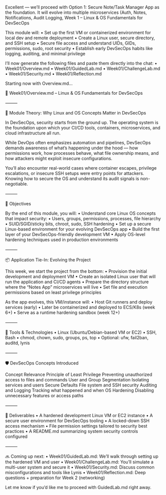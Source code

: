 Excellent — we’ll proceed with Option 1: Secure Note/Task Manager App as the foundation. It will evolve into multiple microservices (Auth, Notes, Notifications, Audit Logging, Week 1 – Linux & OS Fundamentals for DevSecOps

This module will:
	•	Set up the first VM or containerized environment for local dev and remote deployment
	•	Create a Linux user, secure directory, and SSH setup
	•	Secure file access and understand UIDs, GIDs, permissions, sudo, root security
	•	Establish early DevSecOps habits like logging, auditing, and minimal privilege

I’ll now generate the following files and paste them directly into the chat:
	•	Week01/Overview.md
	•	Week01/GuidedLab.md
	•	Week01/ChallengeLab.md
	•	Week01/Security.md
	•	Week01/Reflection.md

Starting now with Overview.md…

📁 Week01/Overview.md – Linux & OS Fundamentals for DevSecOps

⸻

🧠 Module Theory: Why Linux and OS Concepts Matter in DevSecOps

In DevSecOps, security starts from the ground up. The operating system is the foundation upon which your CI/CD tools, containers, microservices, and cloud infrastructure all run.

While DevOps often emphasizes automation and pipelines, DevSecOps demands awareness of what’s happening under the hood — how permissions work, how processes behave, what file ownership means, and how attackers might exploit insecure configurations.

You’ll also encounter real-world cases where container escapes, privilege escalations, or insecure SSH setups were entry points for attackers. Knowing how to secure the OS and understand its audit signals is non-negotiable.

⸻

🎯 Objectives

By the end of this module, you will:
	•	Understand core Linux OS concepts that impact security:
	•	Users, groups, permissions, processes, file hierarchy
	•	SUID/SGID/sticky bits, chroot, sudo, SSH hardening
	•	Set up a secure Linux-based environment for your evolving DevSecOps app
	•	Build the first layer of your DevSecOps-friendly development VM
	•	Apply OS-level hardening techniques used in production environments

⸻

📦 Application Tie-In: Evolving the Project

This week, we start the project from the bottom:
	•	Provision the initial development and deployment VM
	•	Create an isolated Linux user that will run the application and CI/CD agents
	•	Prepare the directory structure where the “Notes App” microservices will live
	•	Set file and execution permissions based on least privilege principles

As the app evolves, this VM/instance will:
	•	Host Git runners and deploy services (early)
	•	Later be containerized and deployed to ECS/K8s (week 6+)
	•	Serve as a runtime hardening sandbox (week 12+)

⸻

🔧 Tools & Technologies
	•	Linux (Ubuntu/Debian-based VM or EC2)
	•	SSH, Bash
	•	chmod, chown, sudo, groups, ps, top
	•	Optional: ufw, fail2ban, auditd, lynis

⸻

🛡️ DevSecOps Concepts Introduced

Concept	Relevance
Principle of Least Privilege	Preventing unauthorized access to files and commands
User and Group Segmentation	Isolating services and users
Secure Defaults	File system and SSH security
Auditing and Logging	Tracking what happened and when
OS Hardening	Disabling unnecessary features or access paths


⸻

📁 Deliverables
	•	A hardened development Linux VM or EC2 instance
	•	A secure user environment for DevSecOps tooling
	•	A locked-down SSH access mechanism
	•	File permission settings tailored to security best practices
	•	A README.md summarizing system security controls configured

⸻

🔜 Coming up next:
	•	Week01/GuidedLab.md: We’ll walk through setting up the hardened VM and user
	•	Week01/ChallengeLab.md: You’ll simulate a multi-user system and secure it
	•	Week01/Security.md: Discuss common misconfigurations and tools like Lynis
	•	Week01/Reflection.md: Deep questions + preparation for Week 2 (networking)

Let me know if you’d like me to proceed with GuidedLab.md right away.